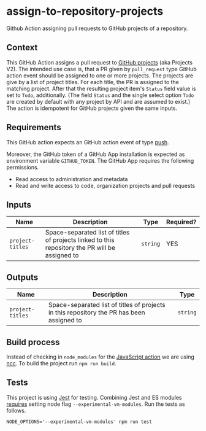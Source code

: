 # assign-to-repository-projects
Github Action assigning pull requests to GitHub projects of a repository.

## Context

This GitHub Action assigns a pull request to [GitHub projects](https://docs.github.com/en/issues/planning-and-tracking-with-projects/learning-about-projects/about-projects) (aka Projects V2). The intended use case is, that a PR given by `pull_request` type GitHub action event should be assigned to one or more projects. The projects are give by a list of project titles. For each title, the PR is assigned to the matching project. After that the resulting project item's `Status` field value is set to `Todo`, additionally. (The field `Status` and the single select option `Todo` are created by default with any project by API and are assumed to exist.) The action is idempotent for GitHub projects given the same inputs.


## Requirements

This GitHub action expects an GitHub action event of type [push](https://docs.github.com/en/actions/using-workflows/events-that-trigger-workflows#push).

Moreover, the GitHub token of a GitHub App installation is expected as environment variable `GITHUB_TOKEN`. The GitHub App requires the following permissions.

- Read access to administration and metadata
- Read and write access to code, organization projects and pull requests


## Inputs

| Name             | Description                                                                                     | Type         | Required? |
|------------------|-------------------------------------------------------------------------------------------------|--------------|-----------|
| `project-titles` | Space-separated list of titles of projects linked to this repository the PR will be assigned to | `string`     | YES       |


## Outputs

| Name             | Description                                                                               | Type    |
|------------------|-------------------------------------------------------------------------------------------|---------|
| `project-titles` | Space-separated list of titles of projects in this repository the PR has been assigned to | `string`|



## Build process

Instead of checking in `node_modules` for the [JavaScript action](https://docs.github.com/en/actions/creating-actions/creating-a-javascript-action)
we are using [ncc](https://github.com/vercel/ncc). To build the project run `npm run build`.


## Tests

This project is using [Jest](https://jestjs.io/) for testing. Combining Jest and ES modules [requires](https://jestjs.io/docs/ecmascript-modules) setting node flag `--experimental-vm-modules`. Run the tests as follows.

```
NODE_OPTIONS='--experimental-vm-modules' npm run test
```
